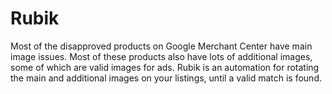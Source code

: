 # Rubik

Most of the disapproved products on Google Merchant Center have main image issues. 
Most of these products also have lots of additional images, some of which are valid images for ads.
Rubik is an automation for rotating the main and additional images on your listings, until a valid match is found.